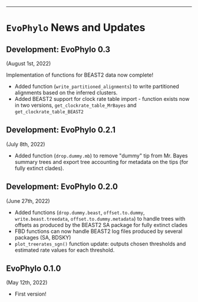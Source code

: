 
---
`EvoPhylo` News and Updates
======

## Development: EvoPhylo 0.3
(August 1st, 2022)

Implementation of functions for BEAST2 data now complete! 

 * Added function (`write_partitioned_alignments`) to write partitioned alignments based on the inferred clusters.
 * Added BEAST2 support for clock rate table import - function exists now in two versions, `get_clockrate_table_MrBayes` and `get_clockrate_table_BEAST2`
  
## Development: EvoPhylo 0.2.1
(July 8th, 2022)

 * Added function (`drop.dummy.mb`) to remove "dummy" tip from Mr. Bayes summary trees and export tree accounting for metadata on the tips (for fully extinct clades).

## Development: EvoPhylo 0.2.0

(June 27th, 2022)

 * Added functions (`drop.dummy.beast`, `offset.to.dummy`, `write.beast.treedata`, `offset.to.dummy.metadata`) to handle trees with offsets as produced by the BEAST2 SA package for fully extinct clades
 * FBD functions can now handle BEAST2 log files produced by several packages (SA, BDSKY)
 * `plot_treerates_sgn()` function update: outputs chosen thresholds and estimated rate values for each threshold. 

## EvoPhylo 0.1.0

(May 12th, 2022)

* First version!
